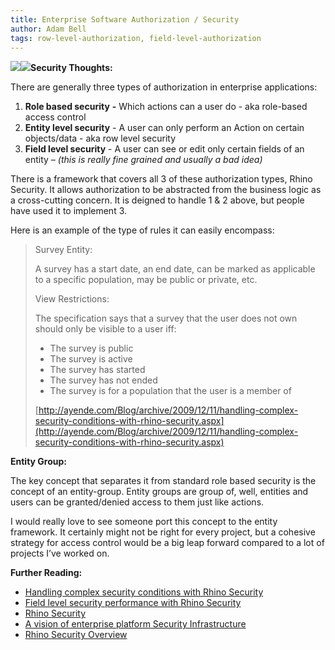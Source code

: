 ```yaml
---
title: Enterprise Software Authorization / Security
author: Adam Bell
tags: row-level-authorization, field-level-authorization
---
```

![](file:///C:/DOCUME~1/ADMINI~1/LOCALS~1/Temp/moz-screenshot-1.png)![](http://media.tumblr.com/tumblr_lcz5n7fN1g1qdwslz.png)**Security Thoughts:**

There are generally three types of authorization in enterprise applications:

1.  <span><span></span></span>**Role based security** **-** Which actions can a user do - aka role-based access control<span><span></span></span>
2.  <span><span></span></span>**Entity level security** - A user can only perform an Action on certain objects/data - aka row level security
3.  **Field level security** - A user can see or edit only certain fields of an entity – _(this is really fine grained and usually a bad idea)_

<!--more-->

There is a framework that covers all 3 of these authorization types, Rhino Security. It allows authorization to be abstracted from the business logic as a cross-cutting concern. It is deigned to handle 1 & 2 above, but people have used it to implement 3\.

Here is an example of the type of rules it can easily encompass:

> Survey Entity:
>
> A survey has a start date, an end date, can be marked as applicable to a specific population, may be public or private, etc.
>
> View Restrictions:
>
> The specification says that a survey that the user does not own should only be visible to a user iff:
>
> *   The survey is public
> *   The survey is active
> *   The survey has started
> *   The survey has not ended
> *   The survey is for a population that the user is a member of
>
> [http://ayende.com/Blog/archive/2009/12/11/handling-complex-security-conditions-with-rhino-security.aspx](http://ayende.com/Blog/archive/2009/12/11/handling-complex-security-conditions-with-rhino-security.aspx)

**Entity Group:**

The key concept that separates it from standard role based security is the concept of an entity-group. Entity groups are group of, well, entities and users can be granted/denied access to them just like actions.

I would really love to see someone port this concept to the entity framework. It certainly might not be right for every project, but a cohesive strategy for access control would be a big leap forward compared to a lot of projects I’ve worked on.

**Further Reading:**

*   [Handling complex security conditions with Rhino Security](http://ayende.com/Blog/archive/2009/12/11/handling-complex-security-conditions-with-rhino-security.aspx "Title of this entry.")
*   [Field level security performance with Rhino Security](http://bartreyserhove.blogspot.com/search/label/rhino%20security)
*   [Rhino Security](http://ayende.com/Blog/category/548.aspx)
*   [A vision of enterprise platform Security Infrastructure](http://ayende.com/Blog/archive/2007/11/17/A-vision-of-enterprise-platform-Security-Infrastructure.aspx)
*   [Rhino Security Overview](http://ayende.com/Blog/archive/2008/01/22/Rhino-Security-Overview-Part-I.aspx)
